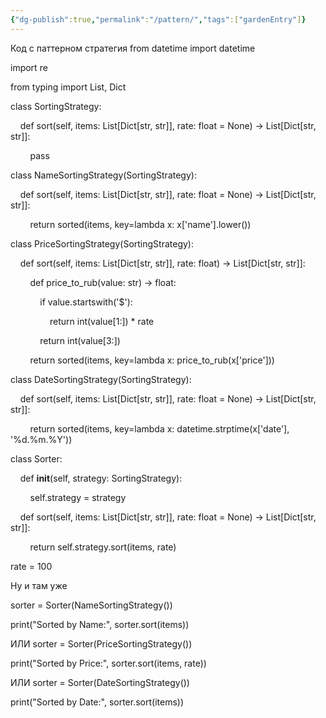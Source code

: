 ```yaml
---
{"dg-publish":true,"permalink":"/pattern/","tags":["gardenEntry"]}
---
```


Код с паттерном стратегия
from datetime import datetime

import re

from typing import List, Dict

class SortingStrategy:

    def sort(self, items: List[Dict[str, str]], rate: float = None) -> List[Dict[str, str]]:

        pass

class NameSortingStrategy(SortingStrategy):

    def sort(self, items: List[Dict[str, str]], rate: float = None) -> List[Dict[str, str]]:

        return sorted(items, key=lambda x: x['name'].lower())

class PriceSortingStrategy(SortingStrategy):

    def sort(self, items: List[Dict[str, str]], rate: float) -> List[Dict[str, str]]:

        def price_to_rub(value: str) -> float:

            if value.startswith('$'):

                return int(value[1:]) * rate 

            return int(value[3:])

        return sorted(items, key=lambda x: price_to_rub(x['price']))

class DateSortingStrategy(SortingStrategy):

    def sort(self, items: List[Dict[str, str]], rate: float = None) -> List[Dict[str, str]]:

        return sorted(items, key=lambda x: datetime.strptime(x['date'], '%d.%m.%Y'))

class Sorter:

    def __init__(self, strategy: SortingStrategy):

        self.strategy = strategy

    def sort(self, items: List[Dict[str, str]], rate: float = None) -> List[Dict[str, str]]:

        return self.strategy.sort(items, rate)

rate = 100 

Ну и там уже

sorter = Sorter(NameSortingStrategy())

print("Sorted by Name:", sorter.sort(items))

ИЛИ 
sorter = Sorter(PriceSortingStrategy())

print("Sorted by Price:", sorter.sort(items, rate))

ИЛИ
sorter = Sorter(DateSortingStrategy())

print("Sorted by Date:", sorter.sort(items))